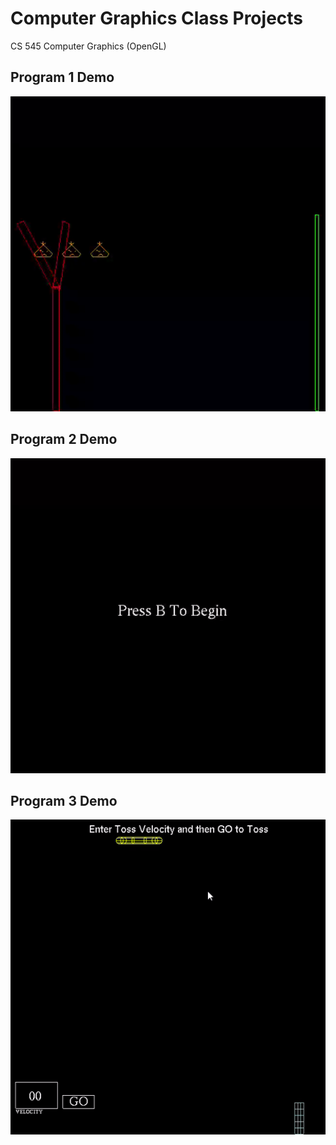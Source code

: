 # Computer Graphics Class Projects

CS 545 Computer Graphics (OpenGL)

## Program 1 Demo

![Program 1](https://github.com/CommanderTrip/ComputerGraphicsClass/blob/main/assets/prog1.gif)

## Program 2 Demo

![Program 2](https://github.com/CommanderTrip/ComputerGraphicsClass/blob/main/assets/prog2.gif)

## Program 3 Demo

![Program 3](https://github.com/CommanderTrip/ComputerGraphicsClass/blob/main/assets/prog3.gif)
